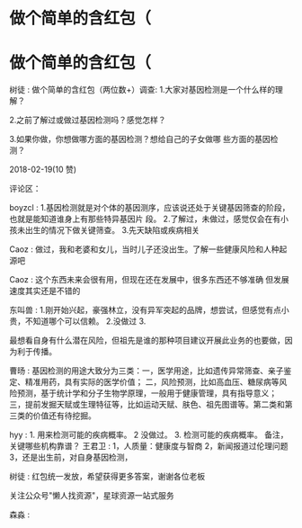 # 做个简单的含红包（

# 做个简单的含红包（

树徒 : 做个简单的含红包（两位数+）调查: 1.大家对基因检测是一个什么样的理解？

2.之前了解过或做过基因检测吗？感觉怎样？

3.如果你做，你想做哪方面的基因检测？想给自己的子女做哪 些方面的基因检测？

2018-02-19(10 赞)

评论区：

boyzcl : 1.基因检测就是对个体的基因测序，应该说还处于关键基因筛查的阶段，也就是能知道谁身上有那些特异基因片 段。 2.了解过，未做过，感觉仅会在有小孩未出生的情况下做关键筛查。 3.先天缺陷或疾病相关

Caoz : 做过，我和老婆和女儿，当时儿子还没出生。了解一些健康风险和人种起源吧

Caoz : 这个东西未来会很有用，但现在还在发展中，很多东西还不够准确 但发展速度其实还是不错的

东叫兽 : 1.刚开始兴起，豪强林立，没有异军突起的品牌，想尝试，但感觉有点小贵，不知道哪个可以信赖。 2.没做过 3.

最想看自身有什么潜在风险，但祖先是谁的那种项目建议开展此业务的也要做，因为利于传播。

曹旸 : 基因检测的用途大致分为三类：一，医学用途，比如遗传异常筛查、亲子鉴定、精准用药，具有实际的医学价值； 二，风险预测，比如高血压、糖尿病等风险预测，基于统计学和分子生物学原理，一般用于健康管理，具有指导意义； 三，提前发掘天赋或生理特征等，比如运动天赋、肤色、祖先图谱等。第二类和第三类的价值还有待挖掘。

hyy : 1\. 用来检测可能的疾病概率。 2 没做过。 3\. 检测可能的疾病概率。 备注，关键哪些机构靠谱？ 王君卫 : 1，人质量：健康度与智商 2，新闻报道过伦理问题 3，还是出生前，对自身基因检测，

树徒 : 红包统一发放，希望获得更多答案，谢谢各位老板

关注公众号"懒人找资源"，星球资源一站式服务

森淼 :